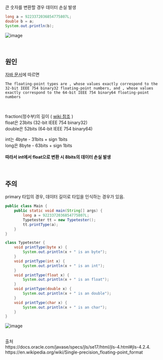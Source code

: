 <!-- loss of precision in convert int to float -->

큰 숫자를 변환할 경우 데이터 손실 발생


```java
long a = 9223372036854775807L;
double b = a;
System.out.println(b);
```
![image](https://github.com/hana2set/study/assets/97689567/c7885872-328e-4fbe-95d8-a2d8e76c126c)

<br>

## 원인
[자바 문서](https://docs.oracle.com/javase/specs/jls/se17/html/jls-4.html#jls-4.2.4.)에 따르면
```
The floating-point types are , whose values exactly correspond to the 32-bit IEEE 754 binary32 floating-point numbers, and , whose values exactly correspond to the 64-bit IEEE 754 binary64 floating-point numbers
```
<br>

fraction(정수부)의 길이 ( [wiki 참조](https://en.wikipedia.org/wiki/Single-precision_floating-point_format) )<br> 
float은 23bits (32-bit IEEE 754 binary32)<br>
double은 52bits (64-bit IEEE 754 binary64)<br>

int는 4byte - 31bits + sign 1bits<br>
long은 8byte - 63bits + sign 1bits<br>
<br>
__따라서 int에서 float으로 변환 시 8bits의 데이터 손실 발생__

<br>

## 주의
primary 타입의 경우, 데이터 길이로 타입을 인식하는 경우가 있음.

```java
public class Main {
    public static void main(String[] args) {
        long a = 9223372036854775807L;
        Typetester tt = new Typetester();
        tt.printType(a);
    }
}

class Typetester {
    void printType(byte x) {
        System.out.println(x + " is an byte");
    }
    void printType(int x) {
        System.out.println(x + " is an int");
    }
    void printType(float x) {
        System.out.println(x + " is an float");
    }
    void printType(double x) {
        System.out.println(x + " is an double");
    }
    void printType(char x) {
        System.out.println(x + " is an char");
    }
}
```

![image](https://github.com/hana2set/study/assets/97689567/1bdc76ac-268a-4f37-93d4-87da0f708f54)



<br>
출처
<br>
https://docs.oracle.com/javase/specs/jls/se17/html/jls-4.html#jls-4.2.4.
<br>
https://en.wikipedia.org/wiki/Single-precision_floating-point_format
